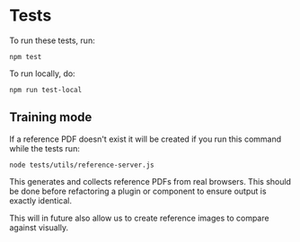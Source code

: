 Tests
=====

To run these tests, run:

```
npm test
```

To run locally, do:

```
npm run test-local
```

Training mode
-------------

If a reference PDF doesn't exist it will be created if you run this command
while the tests run:

```
node tests/utils/reference-server.js
```

This generates and collects reference PDFs from real browsers. This should be
done before refactoring a plugin or component to ensure output is exactly
identical.

This will in future also allow us to create reference images to compare against
visually.
